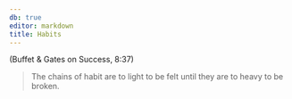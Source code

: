 ```yaml
---
db: true
editor: markdown
title: Habits
---
```


(Buffet & Gates on Success, 8:37)

> The chains of habit are to light to be felt until they are to heavy to
> be broken.
